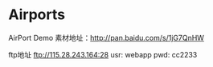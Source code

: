 Airports
========

AirPort Demo
素材地址：http://pan.baidu.com/s/1jG7QnHW

ftp地址
ftp://115.28.243.164:28
usr: webapp
pwd: cc2233
